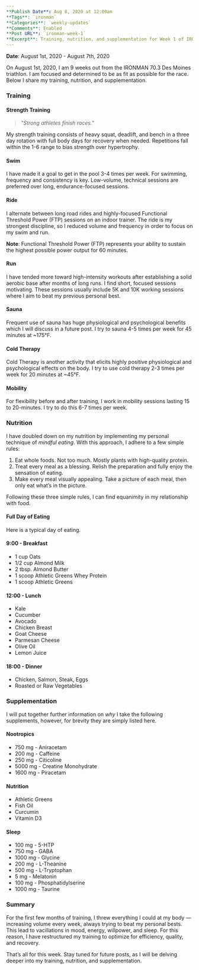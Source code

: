 ```yaml
---
**Publish Date**: Aug 8, 2020 at 12:00am
**Tags**: `ironman`
**Categories**: `weekly-updates`
**Comments**: Enabled
**Post URL**: `ironman-week-1`
**Excerpt**: Training, nutrition, and supplementation for Week 1 of IRONMAN training.
---
```


**Date**: August 1st, 2020 - August 7th, 2020

On August 1st, 2020, I am 9 weeks out from the IRONMAN 70.3 Des Moines triathlon. I am focused and determined to be as fit as possible for the race. Below I share my training, nutrition, and supplementation.

### Training
#### Strength Training
> *"Strong athletes finish races."*

My strength training consists of heavy squat, deadlift, and bench in a three day rotation with full body days for recovery when needed. Repetitions fall within the 1-6 range to bias strength over hypertrophy.

#### Swim
I have made it a goal to get in the pool 3-4 times per week. For swimming, frequency and consistency is key. Low-volume, technical sessions are preferred over long, endurance-focused sessions.

#### Ride
I alternate between long road rides and highly-focused Functional Threshold Power (FTP) sessions on an indoor trainer. The ride is my strongest discipline, so I reduced volume and frequency in order to focus on my swim and run.

**Note**: Functional Threshold Power (FTP) represents your ability to sustain the highest possible power output for 60 minutes.

#### Run
I have tended more toward high-intensity workouts after establishing a solid aerobic base after months of long runs. I find short, focused sessions motivating. These sessions usually include 5K and 10K working sessions where I aim to beat my previous personal best.

#### Sauna
Frequent use of sauna has huge physiological and psychological benefits which I will discuss in a future post. I try to sauna 4-5 times per week for 45 minutes at ~175°F.

#### Cold Therapy
Cold Therapy is another activity that elicits highly positive physiological and psychological effects on the body. I try to use cold therapy 2-3 times per week for 20 minutes at ~45°F.

#### Mobility
For flexibility before and after training, I work in mobility sessions lasting 15 to 20-minutes. I try to do this 6-7 times per week.

### Nutrition
I have doubled down on my nutrition by implementing my personal technique of *mindful eating*. With this approach, I adhere to a few simple rules:
1. Eat whole foods. Not too much. Mostly plants with high-quality protein.
2. Treat every meal as a blessing. Relish the preparation and fully enjoy the sensation of eating.
3. Make every meal visually appealing. Take a picture of each meal, then only eat what’s in the picture.

Following these three simple rules, I can find equanimity in my relationship with food.

#### Full Day of Eating
Here is a typical day of eating.

#### 9:00 - Breakfast
* 1 cup Oats
* 1/2 cup Almond Milk
* 2 tbsp. Almond Butter
* 1 scoop Athletic Greens Whey Protein
* 1 scoop Athletic Greens

#### 12:00 - Lunch
* Kale
* Cucumber
* Avocado
* Chicken Breast
* Goat Cheese
* Parmesan Cheese
* Olive Oil
* Lemon Juice

#### 18:00 - Dinner
* Chicken, Salmon, Steak, Eggs
* Roasted or Raw Vegetables

### Supplementation
I will put together further information on *why* I take the following supplements, however, for brevity they are simply listed here.

#### Nootropics
* 750 mg - Aniracetam
* 200 mg - Caffeine
* 250 mg - Citicoline
* 5000 mg - Creatine Monohydrate
* 1600 mg - Piracetam

#### Nutrition
* Athletic Greens
* Fish Oil
* Curcumin
* Vitamin D3

#### Sleep
* 100 mg - 5-HTP
* 750 mg - GABA
* 1000 mg - Glycine
* 200 mg - L-Theanine
* 500 mg - L-Tryptophan
* 5 mg - Melatonin
* 100 mg - Phosphatidylserine
* 1000 mg - Taurine

### Summary
For the first few months of training, I threw everything I could at my body — increasing volume every week, always trying to beat my personal bests. This lead to vacillations in mood, energy, willpower, and sleep. For this reason, I have restructured my training to optimize for efficiency, quality, and recovery.

That’s all for this week. Stay tuned for future posts, as I will be delving deeper into my training, nutrition, and supplementation.
